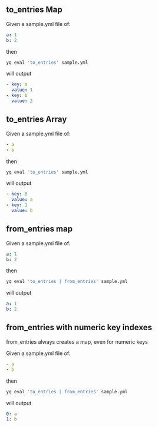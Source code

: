 
## to_entries Map
Given a sample.yml file of:
```yaml
a: 1
b: 2
```
then
```bash
yq eval 'to_entries' sample.yml
```
will output
```yaml
- key: a
  value: 1
- key: b
  value: 2
```

## to_entries Array
Given a sample.yml file of:
```yaml
- a
- b
```
then
```bash
yq eval 'to_entries' sample.yml
```
will output
```yaml
- key: 0
  value: a
- key: 1
  value: b
```

## from_entries map
Given a sample.yml file of:
```yaml
a: 1
b: 2
```
then
```bash
yq eval 'to_entries | from_entries' sample.yml
```
will output
```yaml
a: 1
b: 2
```

## from_entries with numeric key indexes
from_entries always creates a map, even for numeric keys

Given a sample.yml file of:
```yaml
- a
- b
```
then
```bash
yq eval 'to_entries | from_entries' sample.yml
```
will output
```yaml
0: a
1: b
```

